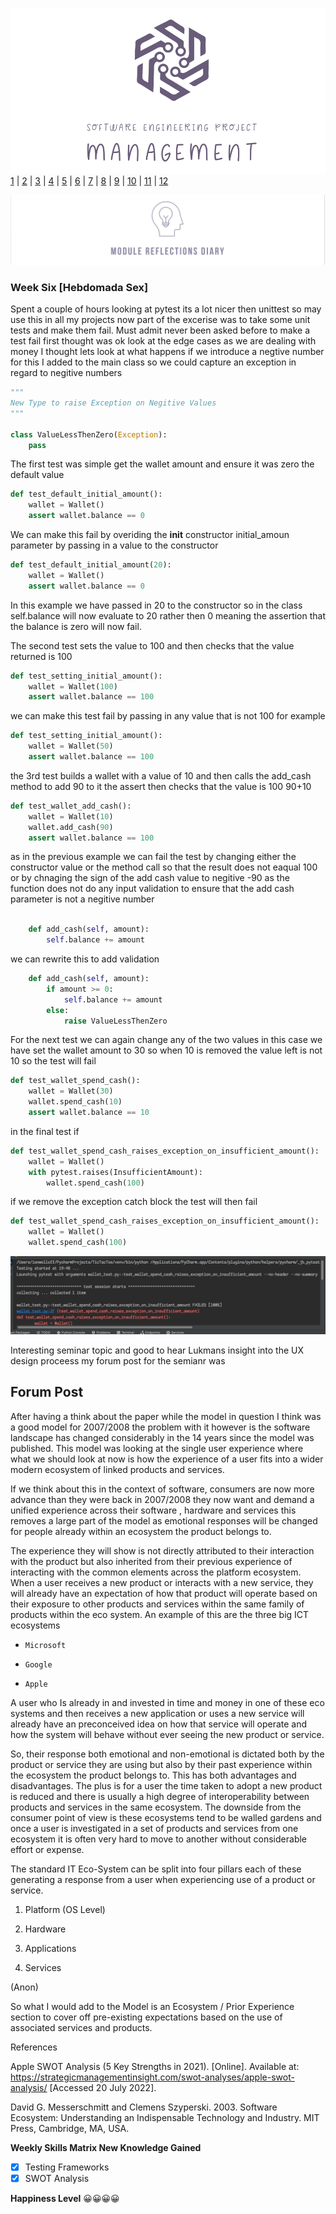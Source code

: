 ![Logo](Images/Logo.png)
[1](/MyPortfolio/SEPM/Unit01.html) | [2](/MyPortfolio/SEPM/Unit02.html) | [3](/MyPortfolio/SEPM/Unit03.html) | [4](/MyPortfolio/SEPM/Unit04.html) | [5](/MyPortfolio/SEPM/Unit05.html) | [6](/MyPortfolio/SEPM/Unit06.html) | [7](/MyPortfolio/SEPM/Unit07.html) | [8](/MyPortfolio/SEPM/Unit08.html) | [9](/MyPortfolio/SEPM/Unit09.html) | [10](/MyPortfolio/SEPM/Unit10.html) | [11](/MyPortfolio/SEPM/Unit11.html) | [12](/MyPortfolio/SEPM/Unit12.html)

![Logo](Images/Diary.png)
### Week Six [Hebdomada Sex]

Spent a couple of hours looking at pytest its a lot nicer then unittest so may use this in all my projects now part of the excerise was to take some unit tests and make them fail. Must admit never been asked before to make a test fail first thought was ok look at the edge cases as we are dealing with money I thought lets look at what happens if we introduce a negtive number for this I added to the main class so we could capture an exception in regard to negitive numbers 

```python
"""
New Type to raise Exception on Negitive Values
"""

class ValueLessThenZero(Exception):
    pass
```

The first test was simple get the wallet amount and ensure it was zero the default value

```python
def test_default_initial_amount():
    wallet = Wallet()
    assert wallet.balance == 0
```

We can make this fail by overiding the __init__ constructor initial_amoun parameter by passing in a value to the constructor

```python
def test_default_initial_amount(20):
    wallet = Wallet()
    assert wallet.balance == 0
```

In this example we have passed in 20 to the constructor so in the class self.balance will now evaluate to 20 rather then 0 meaning the assertion that the balance is zero will now fail.

The second test sets the value to 100 and then checks that the value returned is 100

```python
def test_setting_initial_amount():
    wallet = Wallet(100)
    assert wallet.balance == 100
```

we can make this test fail by passing in any value that is not 100 for example

```python
def test_setting_initial_amount():
    wallet = Wallet(50)
    assert wallet.balance == 100
```
    
the 3rd test builds a wallet with a value of 10 and then calls the add_cash method to add 90 to it the assert then checks that the value is 100 90+10

```python
def test_wallet_add_cash():
    wallet = Wallet(10)
    wallet.add_cash(90)
    assert wallet.balance == 100
```

as in the previous example we can fail the test by changing either the constructor value or the method call so that the result does not eaqual 100 or by chnaging the sign of the add cash value to negitive -90 as the function does not do any input validation to ensure that the add cash parameter is not a negitive number

```python

    def add_cash(self, amount):
        self.balance += amount
```

we can rewrite this to add validation

```python
    def add_cash(self, amount):
        if amount >= 0:
            self.balance += amount
        else:
            raise ValueLessThenZero
```

For the next test we can again change any of the two values in this case we have set the wallet amount to 30 so when 10 is removed the value left is not 10 so the test will fail

```python
def test_wallet_spend_cash():
    wallet = Wallet(30)
    wallet.spend_cash(10)
    assert wallet.balance == 10
```

in the final test if 

```python
def test_wallet_spend_cash_raises_exception_on_insufficient_amount():
    wallet = Wallet()
    with pytest.raises(InsufficientAmount):
        wallet.spend_cash(100)
```

if we remove the exception catch block the test will then fail

```python 
def test_wallet_spend_cash_raises_exception_on_insufficient_amount():
    wallet = Wallet()
    wallet.spend_cash(100)
```

![Logo](Images/PYERROR.png)

Interesting seminar topic and good to hear Lukmans insight into the UX design proceess my forum post for the semianr was

## Forum Post

After having a think about the paper while the model in question I think was a good model for 2007/2008 the problem with it however is the software landscape has changed considerably in the 14 years since the model was published. This model was looking at the single user experience where what we should look at now is how the experience of a user fits into a wider modern ecosystem of linked products and services.

If we think about this in the context of software, consumers are now more advance than they were back in 2007/2008 they now want and demand a unified experience across their software , hardware and services this removes a large part of the model as emotional responses will be changed for people already within an ecosystem the product belongs to. 

The experience they will show is not directly attributed to their interaction with the product but also inherited from their previous experience of interacting with the common elements across the platform ecosystem. When a user receives a new product or interacts with a new service, they will already have an expectation of how that product will operate based on their exposure to other products and services within the same family of products within the eco system. An example of this are the three big ICT ecosystems

*     Microsoft

*     Google

*     Apple

A user who Is already in and invested in time and money in one of these eco systems and then receives a new application or uses a new service will already have an preconceived idea on how that service will operate and how the system will behave without ever seeing the new product or service. 

So, their response both emotional and non-emotional is dictated both by the product or service they are using but also by their past experience within the ecosystem the product belongs to. This has both advantages and disadvantages. The plus is for a user the time taken to adopt a new product is reduced and there is usually a high degree of interoperability between products and services in the same ecosystem. The downside from the consumer point of view is these ecosystems tend to be walled gardens and once a user is investigated in a set of products and services from one ecosystem it is often very hard to move to another without considerable effort or expense.

The standard IT Eco-System can be split into four pillars each of these generating a response from a user when experiencing use of a product or service.

1. Platform (OS Level)

2. Hardware

3. Applications

4. Services

(Anon)

So what I would add to the Model is an Ecosystem / Prior Experience section to cover off pre-existing expectations based on the use of associated services and products. 

References

Apple SWOT Analysis (5 Key Strengths in 2021). [Online]. Available at: https://strategicmanagementinsight.com/swot-analyses/apple-swot-analysis/ [Accessed 20 July 2022].

David G. Messerschmitt and Clemens Szyperski. 2003. Software Ecosystem: Understanding an Indispensable Technology and Industry. MIT Press, Cambridge, MA, USA.



**Weekly Skills Matrix New Knowledge Gained**

- [x] Testing Frameworks
- [x] SWOT Analysis

**Happiness Level**
😀😀😀😀
